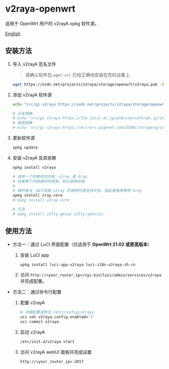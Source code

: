 # v2raya-openwrt

适用于 OpenWrt 用户的 v2rayA opkg 软件源。

[English](README.md)

## 安装方法

1. 导入 v2rayA 签名文件

   > 请确认软件包 `wget-ssl` 已经正确地安装在您的设备上

   ```sh
   wget https://osdn.net/projects/v2raya/storage/openwrt/v2raya.pub -O /etc/opkg/keys/94cc2a834fb0aa03
   ```

2. 添加 v2rayA 软件源

   ```sh
   echo "src/gz v2raya https://osdn.net/projects/v2raya/storage/openwrt/$(. /etc/openwrt_release && echo "$DISTRIB_ARCH")" | tee -a "/etc/opkg/customfeeds.conf"

   # 日本镜像
   # echo "src/gz v2raya https://ftp.jaist.ac.jp/pub/sourceforge.jp/storage/g/v/v2/v2raya/openwrt/$(. /etc/openwrt_release && echo "$DISTRIB_ARCH")" | tee -a "/etc/opkg/customfeeds.conf"
   # 美国镜像
   # echo "src/gz v2raya https://mirrors.gigenet.com/OSDN/storage/g/v/v2/v2raya/openwrt/$(. /etc/openwrt_release && echo "$DISTRIB_ARCH")" | tee -a "/etc/opkg/customfeeds.conf"
   ```

3. 更新软件源

   ```sh
   opkg update
   ```

4. 安装 v2rayA 及其依赖

   ```sh
   opkg install v2raya

   # 选择一个你喜欢的内核，v2ray 或 Xray
   # 如果两个内核被同时安装，默认使用前者
   #
   # 维护者注：由于目前 v2ray 的透明代理支持欠佳，因此更推荐使用 Xray
   opkg install xray-core
   # opkg install v2ray-core

   # 可选
   # opkg install v2fly-geoip v2fly-geosite
   ```

## 使用方法

- 方法一：通过 LuCI 界面配置（仅适用于 __OpenWrt 21.02 或更高版本__）

   1. 安装 LuCI app
      ```sh
      opkg install luci-app-v2raya luci-i18n-v2raya-zh-cn
      ```

   2. 访问 `http://<your_router_ip>/cgi-bin/luci/admin/services/v2raya` 并完成配置。

- 方法二：通过命令行配置

   1. 配置 v2rayA

      ```sh
      # 详细配置请参见 /etc/config/v2raya
      uci set v2raya.config.enabled='1'
      uci commit v2raya
      ```

   2. 启动 v2rayA

      ```sh
      /etc/init.d/v2raya start
      ```

   3. 访问 v2rayA webUI 面板并完成设置

      `http://<your_router_ip>:2017`
